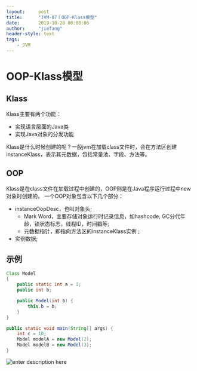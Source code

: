 ```yaml
---
layout:     post
title:      "JVM-07丨OOP-Klass模型"
date:       2019-10-28 00:00:06
author:     "jiefang"
header-style: text
tags:
    - JVM
---
```

# OOP-Klass模型
## Klass
Klass主要有两个功能：
- 实现语言层面的Java类
- 实现Java对象的分发功能

Klass是什么时候创建的呢？一般jvm在加载class文件时，会在方法区创建instanceKlass，表示其元数据，包括常量池、字段、方法等。
## OOP
Klass是在class文件在加载过程中创建的，OOP则是在Java程序运行过程中new对象时创建的。
一个OOP对象包含以下几个部分：

- instanceOopDesc，也叫对象头;
	- Mark Word，主要存储对象运行时记录信息，如hashcode, GC分代年龄，锁状态标志，线程ID，时间戳等;
    - 元数据指针，即指向方法区的instanceKlass实例 ;
- 实例数据;

## 示例
```java
Class Model
{
    public static int a = 1;
    public int b;

    public Model(int b) {
        this.b = b;
    }
}

public static void main(String[] args) {
    int c = 10;
    Model modelA = new Model(2);
    Model modelB = new Model(3);
}
```
![enter description here](https://s3.ax1x.com/2020/12/22/rr5YYq.png)
